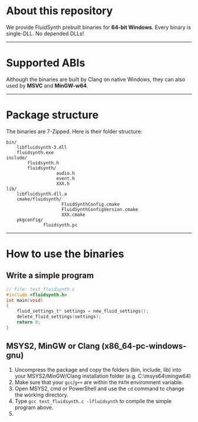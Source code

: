 # About this repository
We provide FluidSynth prebuilt binaries for __64-bit Windows__. Every binary is single-DLL. No depended DLLs!

------
# Supported ABIs
Although the binaries are built by Clang on native Windows, they can also used by **MSVC** and **MinGW-w64**.

-------
# Package structure
The binaries are 7-Zipped. Here is their folder structure:
```
bin/
    libfluidsynth-3.dll
    fluidsynth.exe
include/
        fluidsynth.h
        fluidsynth/
                   audio.h
                   event.h
                   XXX.h
lib/
    libfluidsynth.dll.a
    cmake/fluidsynth/
                     FluidSynthConfig.cmake
                     FluidSynthConfigVersion.cmake
                     XXX.cmake
    pkgconfig/
              fluidsynth.pc
```

---------
# How to use the binaries
## Write a simple program
```c
// file: test_fluidsynth.c
#include <fluidsynth.h>
int main(void)
{
    fluid_settings_t* settings = new_fluid_settings();
    delete_fluid_settings(settings);
    return 0;
}
```
## MSYS2, MinGW or Clang (x86_64-pc-windows-gnu)
1. Uncompress the package and copy the folders (bin, include, lib) into your MSYS2/MinGW/Clang installation folder (e.g. C:\\msys64\\mingw64)
2. Make sure that your `gcc`/`g++` are within the `PATH` environment variable.
2. Open MSYS2, cmd or PowerShell and use the `cd` command to change the working directory.
3. Type `gcc test_fluidsynth.c -lfluidsynth` to compile the simple program above.
4. 
